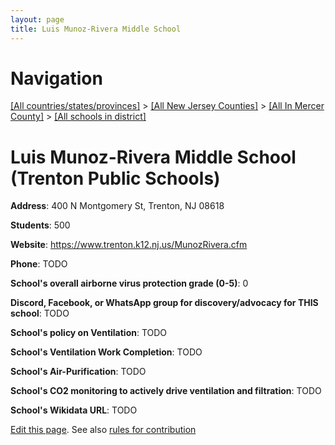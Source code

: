 ```yaml
---
layout: page
title: Luis Munoz-Rivera Middle School
---
```

# Navigation

[[All countries/states/provinces]](../../../..) > [[All New Jersey Counties]](../../..) > [[All In Mercer County]](../..) > [[All schools in district]](..)

# Luis Munoz-Rivera Middle School (Trenton Public Schools)

**Address**: 400 N Montgomery St, Trenton, NJ 08618

**Students**: 500

**Website**: <https://www.trenton.k12.nj.us/MunozRivera.cfm>

**Phone**: TODO

**School's overall airborne virus protection grade (0-5)**: 0

**Discord, Facebook, or WhatsApp group for discovery/advocacy for THIS school**: TODO

**School's policy on Ventilation**: TODO

**School's Ventilation Work Completion**: TODO

**School's Air-Purification**: TODO

**School's CO2 monitoring to actively drive ventilation and filtration**: TODO

**School's Wikidata URL**: TODO


[Edit this page](https://github.com/ventilate-schools/NJ/edit/main/./Mercer/Trenton_Public_Schools/Luis_Munoz-Rivera_Middle_School.md). See also [rules for contribution](../../../contribution-rules/)